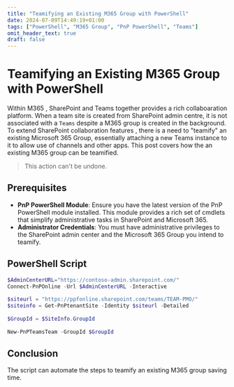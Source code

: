 ```yaml
---
title: "Teamifying an Existing M365 Group with PowerShell"
date: 2024-07-09T14:49:19+01:00
tags: ["PowerShell", "M365 Group", "PnP PowerShell", "Teams"]
omit_header_text: true
draft: false
---
```


# Teamifying an Existing M365 Group with PowerShell

Within M365 , SharePoint and Teams together provides a rich collaboaration platform. When a team site is created from SharePoint admin centre, it is not associated with a `Teams` despite a M365 group is created in the background. To extend SharePoint collaboration features , there is a need to "teamify" an existing Microsoft 365 Group, essentially attaching a new Teams instance to it to allow use of channels and other apps. This post covers how the an existing M365 group can be teamified. 

> This action can't be undone.

## Prerequisites

- **PnP PowerShell Module**: Ensure you have the latest version of the PnP PowerShell module installed. This module provides a rich set of cmdlets that simplify administrative tasks in SharePoint and Microsoft 365.
- **Administrator Credentials**: You must have administrative privileges to the SharePoint admin center and the Microsoft 365 Group you intend to teamify.

## PowerShell Script

```PowerShell
$AdminCenterURL="https://contoso-admin.sharepoint.com/"
Connect-PnPOnline -Url $AdminCenterURL -Interactive
 
$siteurl = "https://ppfonline.sharepoint.com/teams/TEAM-PMO/"
$siteinfo = Get-PnPtenantSite -Identity $siteurl -Detailed
 
$GroupId = $SiteInfo.GroupId
 
New-PnPTeamsTeam -GroupId $GroupId
```

## Conclusion

The script can automate the steps to teamify an existing M365 group saving time.
